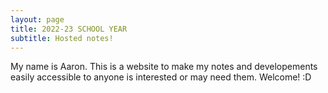 ```yaml
---
layout: page
title: 2022-23 SCHOOL YEAR
subtitle: Hosted notes!
---
```


My name is Aaron. This is a website to make my notes and developements easily accessible to anyone is interested or may need them. Welcome! :D
